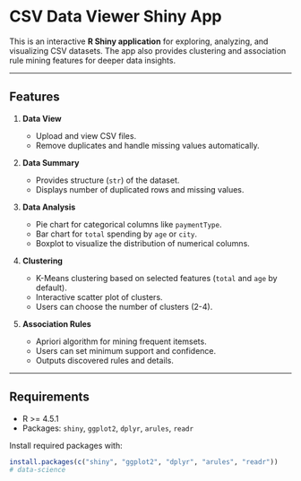 # CSV Data Viewer Shiny App

This is an interactive **R Shiny application** for exploring, analyzing, and visualizing CSV datasets. The app also provides clustering and association rule mining features for deeper data insights.

---

## Features

1. **Data View**
   - Upload and view CSV files.
   - Remove duplicates and handle missing values automatically.

2. **Data Summary**
   - Provides structure (`str`) of the dataset.
   - Displays number of duplicated rows and missing values.

3. **Data Analysis**
   - Pie chart for categorical columns like `paymentType`.
   - Bar chart for `total` spending by `age` or `city`.
   - Boxplot to visualize the distribution of numerical columns.

4. **Clustering**
   - K-Means clustering based on selected features (`total` and `age` by default).
   - Interactive scatter plot of clusters.
   - Users can choose the number of clusters (2-4).

5. **Association Rules**
   - Apriori algorithm for mining frequent itemsets.
   - Users can set minimum support and confidence.
   - Outputs discovered rules and details.

---

## Requirements

- R >= 4.5.1
- Packages: `shiny`, `ggplot2`, `dplyr`, `arules`, `readr`

Install required packages with:

```r
install.packages(c("shiny", "ggplot2", "dplyr", "arules", "readr"))
# data-science
